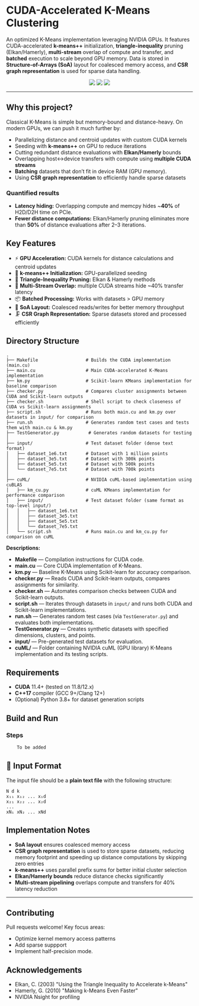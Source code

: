 # CUDA-Accelerated K-Means Clustering

An optimized K-Means implementation leveraging NVIDIA GPUs. It features CUDA-accelerated **k-means++** initialization, **triangle-inequality** pruning (Elkan/Hamerly), **multi-stream** overlap of compute and transfer, and **batched** execution to scale beyond GPU memory. Data is stored in **Structure-of-Arrays (SoA)** layout for coalesced memory access, and **CSR graph representation** is used for sparse data handling.

<p align="center">
  <img src="https://img.shields.io/badge/CUDA-11%2B-76B900.svg"/> 
  <img src="https://img.shields.io/badge/CMake-3.20%2B-blue.svg"/> 
  <img src="https://img.shields.io/badge/License-MIT-lightgrey.svg"/>
</p>

---

## Why this project?

Classical K-Means is simple but memory-bound and distance-heavy. On modern GPUs, we can push it much further by:

- Parallelizing distance and centroid updates with custom CUDA kernels  
- Seeding with **k-means++** on GPU to reduce iterations  
- Cutting redundant distance evaluations with **Elkan/Hamerly** bounds  
- Overlapping host↔device transfers with compute using **multiple CUDA streams**  
- **Batching** datasets that don’t fit in device RAM (GPU memory).  
- Using **CSR graph representation** to efficiently handle sparse datasets

### Quantified results

- **Latency hiding:** Overlapping compute and memcpy hides ~**40%** of H2D/D2H time on PCIe.
- **Fewer distance computations:** Elkan/Hamerly pruning eliminates more than **50%** of distance evaluations after 2–3 iterations.

## Key Features

- ⚡ **GPU Acceleration:** CUDA kernels for distance calculations and centroid updates  
- 🎯 **k-means++ Initialization:** GPU-parallelized seeding  
- 🧮 **Triangle-Inequality Pruning:** Elkan & Hamerly methods  
- 🔁 **Multi-Stream Overlap:** multiple CUDA streams hide ~40% transfer latency  
- 📦 **Batched Processing:** Works with datasets > GPU memory  
- 🧱 **SoA Layout:** Coalesced reads/writes for better memory throughput  
- 🗜 **CSR Graph Representation:** Sparse datasets stored and processed efficiently
## Directory Structure

```
.
├── Makefile                  # Builds the CUDA implementation (main.cu)
├── main.cu                   # Main CUDA-accelerated K-Means implementation
├── km.py                     # Scikit-learn KMeans implementation for baseline comparison
├── checker.py                # Compares cluster assignments between CUDA and Scikit-learn outputs
├── checker.sh                # Shell script to check closeness of CUDA vs Scikit-learn assignments
├── script.sh                 # Runs both main.cu and km.py over datasets in input/ for comparison
├── run.sh                    # Generates random test cases and tests them with main.cu & km.py
├── TestGenerator.py           # Generates random datasets for testing
│
├── input/                    # Test dataset folder (dense text format)
│   ├── dataset_1e6.txt       # Dataset with 1 million points
│   ├── dataset_3e5.txt       # Dataset with 300k points
│   ├── dataset_5e5.txt       # Dataset with 500k points
│   └── dataset_7e5.txt       # Dataset with 700k points
│
├── cuML/                     # NVIDIA cuML-based implementation using cuBLAS
│   ├── km_cu.py              # cuML KMeans implementation for performance comparison
│   ├── input/                # Test dataset folder (same format as top-level input/)
│   │   ├── dataset_1e6.txt
│   │   ├── dataset_3e5.txt
│   │   ├── dataset_5e5.txt
│   │   └── dataset_7e5.txt
│   └── script.sh             # Runs main.cu and km_cu.py for comparison on cuML
```
**Descriptions:**
- **Makefile** — Compilation instructions for CUDA code.  
- **main.cu** — Core CUDA implementation of K-Means.  
- **km.py** — Baseline K-Means using Scikit-learn for accuracy comparison.  
- **checker.py** — Reads CUDA and Scikit-learn outputs, compares assignments for similarity.  
- **checker.sh** — Automates comparison checks between CUDA and Scikit-learn outputs.  
- **script.sh** — Iterates through datasets in `input/` and runs both CUDA and Scikit-learn implementations.  
- **run.sh** — Generates random test cases (via `TestGenerator.py`) and evaluates both implementations.  
- **TestGenerator.py** — Creates synthetic datasets with specified dimensions, clusters, and points.  
- **input/** — Pre-generated test datasets for evaluation.  
- **cuML/** — Folder containing NVIDIA cuML (GPU library) K-Means implementation and its testing scripts.



## Requirements
- **CUDA** 11.4+ (tested on 11.8/12.x)
- **C++17** compiler (GCC 9+/Clang 12+)
- (Optional) Python 3.8+ for dataset generation scripts
  
## Build and Run
### Steps
```bash
    To be added 
```
## 📄 Input Format

The input file should be a **plain text file** with the following structure:

```
N d k
x₁₁ x₁₂ ... x₁d
x₂₁ x₂₂ ... x₂d
...
xN₁ xN₂ ... xNd
```


## Implementation Notes

- **SoA layout** ensures coalesced memory access  
- **CSR graph representation** is used to store sparse datasets, reducing memory footprint and speeding up distance computations by skipping zero entries  
- **k-means++** uses parallel prefix sums for better initial cluster selection  
- **Elkan/Hamerly bounds** reduce distance checks significantly  
- **Multi-stream pipelining** overlaps compute and transfers for 40% latency reduction

---

## Contributing

Pull requests welcome! Key focus areas:
  -  Optimize kernel memory access patterns
  -  Add sparse suppport
  -  Implement half-precision mode.


## Acknowledgements

- Elkan, C. (2003) "Using the Triangle Inequality to Accelerate k-Means"
- Hamerly, G. (2010) "Making k-Means Even Faster"
- NVIDIA Nsight for profiling
